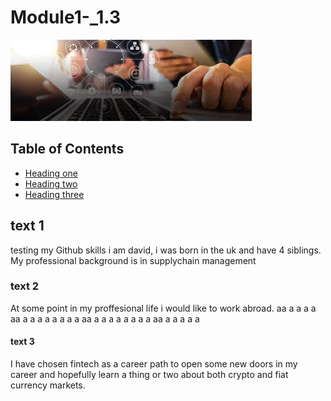 # Module1-_1.3

![Alternate](images/trial_image.jpeg)

## Table of Contents 
* [Heading one](##text-1)
* [Heading two](###text-2)
* [Heading three](####text-3)

## text 1
testing my Github skills
i am david, i was born in the uk and have 4 siblings. My professional background is in supplychain management 

### text 2 
At some point in my proffesional life i would like to work abroad. 
aa
a
a
a
a
aa
a
a
a
a
a
a
a
a
aa
a
a
a
a
a
a
a
a
aa
a
a
a
a
a

#### text 3
I have chosen fintech as a career path to open some new doors in my career and hopefully learn a thing or two about both crypto and fiat currency markets. 
